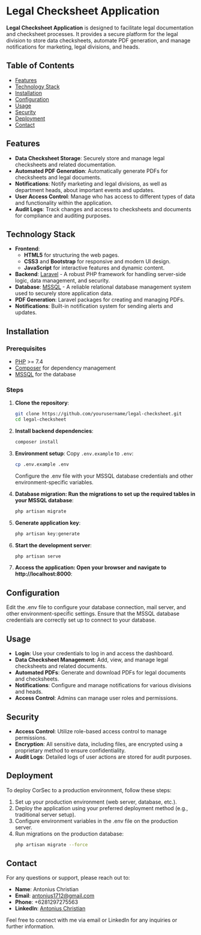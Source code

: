 # Legal Checksheet Application

**Legal Checksheet Application** is designed to facilitate legal documentation and checksheet processes. It provides a secure platform for the legal division to store data checksheets, automate PDF generation, and manage notifications for marketing, legal divisions, and heads.

## Table of Contents
- [Features](#features)
- [Technology Stack](#technology-stack)
- [Installation](#installation)
- [Configuration](#configuration)
- [Usage](#usage)
- [Security](#security)
- [Deployment](#deployment)
- [Contact](#contact)

## Features
- **Data Checksheet Storage**: Securely store and manage legal checksheets and related documentation.
- **Automated PDF Generation**: Automatically generate PDFs for checksheets and legal documents.
- **Notifications**: Notify marketing and legal divisions, as well as department heads, about important events and updates.
- **User Access Control**: Manage who has access to different types of data and functionality within the application.
- **Audit Logs**: Track changes and access to checksheets and documents for compliance and auditing purposes.

## Technology Stack
- **Frontend**: 
  - **HTML5** for structuring the web pages.
  - **CSS3** and **Bootstrap** for responsive and modern UI design.
  - **JavaScript** for interactive features and dynamic content.
- **Backend**: [Laravel](https://laravel.com/) - A robust PHP framework for handling server-side logic, data management, and security.
- **Database**: [MSSQL](https://www.microsoft.com/en-us/sql-server/sql-server-downloads) - A reliable relational database management system used to securely store application data.
- **PDF Generation**: Laravel packages for creating and managing PDFs.
- **Notifications**: Built-in notification system for sending alerts and updates.

## Installation

### Prerequisites
- [PHP](https://www.php.net/) >= 7.4
- [Composer](https://getcomposer.org/) for dependency management
- [MSSQL](https://www.microsoft.com/en-us/sql-server/sql-server-downloads) for the database

### Steps
1. **Clone the repository**:
   ```bash
   git clone https://github.com/yourusername/legal-checksheet.git
   cd legal-checksheet
   ```
2. **Install backend dependencies**:
   ```bash
   composer install
   ```
3. **Environment setup**:
   Copy `.env.example` to `.env`:
   ```bash
   cp .env.example .env
   ```
   Configure the .env file with your MSSQL database credentials and other environment-specific variables.

4. **Database migration: Run the migrations to set up the required tables in your MSSQL database**:
   ```bash
   php artisan migrate
   ```
5. **Generate application key**:
   ```bash
   php artisan key:generate
   ```
6. **Start the development server**:
   ```bash
   php artisan serve
   ```
7. **Access the application: Open your browser and navigate to http://localhost:8000**:

## Configuration

Edit the .env file to configure your database connection, mail server, and other environment-specific settings. Ensure that the MSSQL database credentials are correctly set up to connect to your database.

## Usage

- **Login**: Use your credentials to log in and access the dashboard.
- **Data Checksheet Management**: Add, view, and manage legal checksheets and related documents.
- **Automated PDFs**: Generate and download PDFs for legal documents and checksheets.
- **Notifications**: Configure and manage notifications for various divisions and heads.
- **Access Control**: Admins can manage user roles and permissions.

## Security

- **Access Control**: Utilize role-based access control to manage permissions.
- **Encryption**: All sensitive data, including files, are encrypted using a proprietary method to ensure confidentiality.
- **Audit Logs**: Detailed logs of user actions are stored for audit purposes.


## Deployment

To deploy CorSec to a production environment, follow these steps:
1. Set up your production environment (web server, database, etc.).
2. Deploy the application using your preferred deployment method (e.g., traditional server setup).
3. Configure environment variables in the .env file on the production server.
4. Run migrations on the production database:
   ```bash
   php artisan migrate --force
   ```

## Contact

For any questions or support, please reach out to:

- **Name**: Antonius Christian
- **Email**: antonius1712@gmail.com
- **Phone**: +6281297275563
- **LinkedIn**: [Antonius Christian](https://www.linkedin.com/in/antonius-christian/)

Feel free to connect with me via email or LinkedIn for any inquiries or further information.